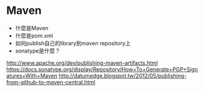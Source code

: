 # Maven

* 什麼是Maven
* 什麼是pom.xml
* 如何publish自己的library到maven repository上
* sonatype是什麼？

http://www.apache.org/dev/publishing-maven-artifacts.html
https://docs.sonatype.org/display/Repository/How+To+Generate+PGP+Signatures+With+Maven
http://datumedge.blogspot.tw/2012/05/publishing-from-github-to-maven-central.html